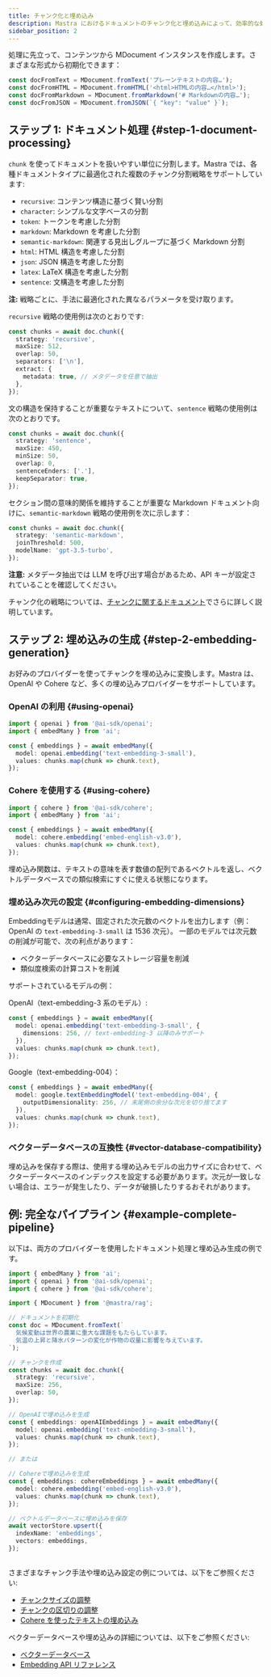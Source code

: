 ```yaml
---
title: チャンク化と埋め込み
description: Mastra におけるドキュメントのチャンク化と埋め込みによって、効率的な処理と検索を実現するためのガイド。
sidebar_position: 2
---
```


処理に先立って、コンテンツから MDocument インスタンスを作成します。さまざまな形式から初期化できます：

```ts showLineNumbers copy
const docFromText = MDocument.fromText('プレーンテキストの内容…');
const docFromHTML = MDocument.fromHTML('<html>HTMLの内容…</html>');
const docFromMarkdown = MDocument.fromMarkdown('# Markdownの内容…');
const docFromJSON = MDocument.fromJSON(`{ "key": "value" }`);
```

## ステップ 1: ドキュメント処理 \{#step-1-document-processing\}

`chunk` を使ってドキュメントを扱いやすい単位に分割します。Mastra では、各種ドキュメントタイプに最適化された複数のチャンク分割戦略をサポートしています:

* `recursive`: コンテンツ構造に基づく賢い分割
* `character`: シンプルな文字ベースの分割
* `token`: トークンを考慮した分割
* `markdown`: Markdown を考慮した分割
* `semantic-markdown`: 関連する見出しグループに基づく Markdown 分割
* `html`: HTML 構造を考慮した分割
* `json`: JSON 構造を考慮した分割
* `latex`: LaTeX 構造を考慮した分割
* `sentence`: 文構造を考慮した分割

**注:** 戦略ごとに、手法に最適化された異なるパラメータを受け取ります。

`recursive` 戦略の使用例は次のとおりです:

```ts showLineNumbers copy
const chunks = await doc.chunk({
  strategy: 'recursive',
  maxSize: 512,
  overlap: 50,
  separators: ['\n'],
  extract: {
    metadata: true, // メタデータを任意で抽出
  },
});
```

文の構造を保持することが重要なテキストについて、`sentence` 戦略の使用例は次のとおりです。

```ts showLineNumbers copy
const chunks = await doc.chunk({
  strategy: 'sentence',
  maxSize: 450,
  minSize: 50,
  overlap: 0,
  sentenceEnders: ['.'],
  keepSeparator: true,
});
```

セクション間の意味的関係を維持することが重要な Markdown ドキュメント向けに、`semantic-markdown` 戦略の使用例を次に示します：

```ts showLineNumbers copy
const chunks = await doc.chunk({
  strategy: 'semantic-markdown',
  joinThreshold: 500,
  modelName: 'gpt-3.5-turbo',
});
```

**注意:** メタデータ抽出では LLM を呼び出す場合があるため、API キーが設定されていることを確認してください。

チャンク化の戦略については、[チャンクに関するドキュメント](/docs/reference/rag/chunk)でさらに詳しく説明しています。

## ステップ 2: 埋め込みの生成 \{#step-2-embedding-generation\}

お好みのプロバイダーを使ってチャンクを埋め込みに変換します。Mastra は、OpenAI や Cohere など、多くの埋め込みプロバイダーをサポートしています。

### OpenAI の利用 \{#using-openai\}

```ts showLineNumbers copy
import { openai } from '@ai-sdk/openai';
import { embedMany } from 'ai';

const { embeddings } = await embedMany({
  model: openai.embedding('text-embedding-3-small'),
  values: chunks.map(chunk => chunk.text),
});
```

### Cohere を使用する \{#using-cohere\}

```ts showLineNumbers copy
import { cohere } from '@ai-sdk/cohere';
import { embedMany } from 'ai';

const { embeddings } = await embedMany({
  model: cohere.embedding('embed-english-v3.0'),
  values: chunks.map(chunk => chunk.text),
});
```

埋め込み関数は、テキストの意味を表す数値の配列であるベクトルを返し、ベクトルデータベースでの類似検索にすぐに使える状態になります。

### 埋め込み次元の設定 \{#configuring-embedding-dimensions\}

Embeddingモデルは通常、固定された次元数のベクトルを出力します（例：OpenAI の `text-embedding-3-small` は 1536 次元）。
一部のモデルでは次元数の削減が可能で、次の利点があります：

* ベクターデータベースに必要なストレージ容量を削減
* 類似度検索の計算コストを削減

サポートされているモデルの例：

OpenAI（text-embedding-3 系のモデル）:

```ts
const { embeddings } = await embedMany({
  model: openai.embedding('text-embedding-3-small', {
    dimensions: 256, // text-embedding-3 以降のみサポート
  }),
  values: chunks.map(chunk => chunk.text),
});
```

Google（text-embedding-004）：

```ts
const { embeddings } = await embedMany({
  model: google.textEmbeddingModel('text-embedding-004', {
    outputDimensionality: 256, // 末尾側の余分な次元を切り捨てます
  }),
  values: chunks.map(chunk => chunk.text),
});
```

### ベクターデータベースの互換性 \{#vector-database-compatibility\}

埋め込みを保存する際は、使用する埋め込みモデルの出力サイズに合わせて、ベクターデータベースのインデックスを設定する必要があります。次元が一致しない場合は、エラーが発生したり、データが破損したりするおそれがあります。

## 例: 完全なパイプライン \{#example-complete-pipeline\}

以下は、両方のプロバイダーを使用したドキュメント処理と埋め込み生成の例です。

```ts showLineNumbers copy
import { embedMany } from 'ai';
import { openai } from '@ai-sdk/openai';
import { cohere } from '@ai-sdk/cohere';

import { MDocument } from '@mastra/rag';

// ドキュメントを初期化
const doc = MDocument.fromText(`
  気候変動は世界の農業に重大な課題をもたらしています。
  気温の上昇と降水パターンの変化が作物の収量に影響を与えています。
`);

// チャンクを作成
const chunks = await doc.chunk({
  strategy: 'recursive',
  maxSize: 256,
  overlap: 50,
});

// OpenAIで埋め込みを生成
const { embeddings: openAIEmbeddings } = await embedMany({
  model: openai.embedding('text-embedding-3-small'),
  values: chunks.map(chunk => chunk.text),
});

// または

// Cohereで埋め込みを生成
const { embeddings: cohereEmbeddings } = await embedMany({
  model: cohere.embedding('embed-english-v3.0'),
  values: chunks.map(chunk => chunk.text),
});

// ベクトルデータベースに埋め込みを保存
await vectorStore.upsert({
  indexName: 'embeddings',
  vectors: embeddings,
});
```

##

さまざまなチャンク手法や埋め込み設定の例については、以下をご参照ください:

* [チャンクサイズの調整](/docs/reference/rag/chunk#parameters)
* [チャンクの区切りの調整](/docs/reference/rag/chunk#parameters)
* [Cohere を使ったテキストの埋め込み](/docs/reference/rag/embeddings#example-usage)

ベクターデータベースや埋め込みの詳細については、以下をご参照ください:

* [ベクターデータベース](./vector-databases)
* [Embedding API リファレンス](/docs/reference/rag/embeddings)